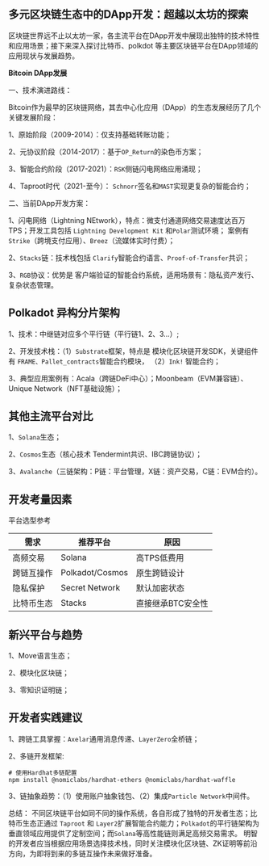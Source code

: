 ## 多元区块链生态中的DApp开发：超越以太坊的探索

区块链世界远不止以太坊一家，各主流平台在DApp开发中展现出独特的技术特性和应用场景；接下来深入探讨比特币、polkdot 等主要区块链平台在DApp领域的应用现状与发展趋势。

**Bitcoin DApp发展**

一、技术演进路线：

Bitcoin作为最早的区块链网络，其去中心化应用（DApp）的生态发展经历了几个关键发展阶段：

1、原始阶段（2009-2014）：仅支持基础转账功能；

2、元协议阶段（2014-2017）：基于`OP_Return`的染色币方案；

3、智能合约阶段（2017-2021）：`RSK`侧链闪电网络应用涌现；

4、Taproot时代（2021-至今）： `Schnorr`签名和`MAST`实现更复杂的智能合约；

二、当前DApp开发方案：

1、闪电网络（Lightning NEtwork），特点：微支付通道网络交易速度达百万TPS；开发工具包括 `Lightning Development Kit` 和`Polar`测试环境； 案例有`Strike`（跨境支付应用）、`Breez`（流媒体实时付费）；

2、`Stacks`链：技术栈包括 `Clarify`智能合约语言、`Proof-of-Transfer`共识；

3、`RGB`协议：优势是 客户端验证的智能合约系统，适用场景有：隐私资产发行、复杂状态管理。

## Polkadot 异构分片架构

1、技术：中继链对应多个平行链（平行链1、2、3...）;

2、开发技术栈：（1）`Substrate`框架，特点是 模块化区块链开发SDK，关键组件有 `FRAME、Pallet_contracts`智能合约模块， （2）`Ink!` 智能合约；

3、典型应用案例有：Acala（跨链DeFi中心）；Moonbeam（EVM兼容链）、Unique Network（NFT基础设施）；

## 其他主流平台对比

1、`Solana`生态；

2、`Cosmos`生态（核心技术 Tendermint共识、IBC跨链协议）；

3、`Avalanche`（三链架构：P链：平台管理，X链：资产交易，C链：EVM合约）。

## 开发考量因素

平台选型参考

| 需求	      | 推荐平台	      | 原因
|-------------|-----------------|----------
| 高频交易	    | Solana	        | 高TPS低费用
| 跨链互操作	  | Polkadot/Cosmos	| 原生跨链设计
| 隐私保护	    | Secret Network	| 默认加密状态
| 比特币生态	  | Stacks	        | 直接继承BTC安全性


## 新兴平台与趋势

1、Move语言生态；

2、模块化区块链；

3、零知识证明链；

## 开发者实践建议

1、跨链工具掌握：`Axelar`通用消息传递、`LayerZero`全桥链；

2、多链开发框架:
```
# 使用Hardhat多链配置
npm install @nomiclabs/hardhat-ethers @nomiclabs/hardhat-waffle
```
3、链抽象趋势：（1）使用账户抽象钱包、（2）集成`Particle Network`中间件。

总结： 不同区块链平台如同不同的操作系统，各自形成了独特的开发者生态；比特币生态正通过 `Taproot` 和 `Layer2`扩展智能合约能力；`Polkadot`的平行链架构为垂直领域应用提供了定制空间；而`Solana`等高性能链则满足高频交易需求。 明智的开发者应当根据应用场景选择技术栈，同时关注模块化区块链、ZK证明等前沿方向，为即将到来的多链互操作未来做好准备。




